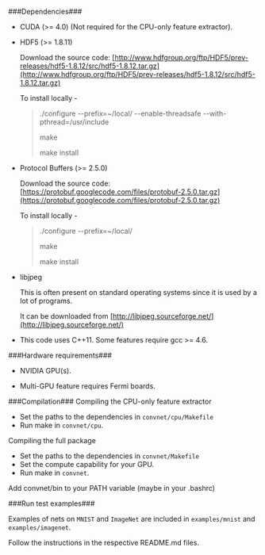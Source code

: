
###Dependencies###

- CUDA (>= 4.0) (Not required for the CPU-only feature extractor).

- HDF5 (>= 1.8.11) 
	
	Download the source code: [http://www.hdfgroup.org/ftp/HDF5/prev-releases/hdf5-1.8.12/src/hdf5-1.8.12.tar.gz](http://www.hdfgroup.org/ftp/HDF5/prev-releases/hdf5-1.8.12/src/hdf5-1.8.12.tar.gz)
  
	To install locally -


  	> ./configure --prefix=~/local/ --enable-threadsafe --with-pthread=/usr/include
  	> 
	> make	
	> 
	> make install

- Protocol Buffers (>= 2.5.0)
  
	Download the source code: 
	[https://protobuf.googlecode.com/files/protobuf-2.5.0.tar.gz](https://protobuf.googlecode.com/files/protobuf-2.5.0.tar.gz)
  
	To install locally -
  	> ./configure --prefix=~/local/
  	> 
  	> make
  	> 
  	> make install

- libjpeg
  
	This is often present on standard operating systems since it is used by a lot of programs.

  	It can be downloaded from [http://libjpeg.sourceforge.net/](http://libjpeg.sourceforge.net/)

- This code uses C++11. Some features require gcc >= 4.6.


###Hardware requirements###

- NVIDIA GPU(s).

- Multi-GPU feature requires Fermi boards.


###Compilation###
Compiling the CPU-only feature extractor

- Set the paths to the dependencies in `convnet/cpu/Makefile`
- Run make in `convnet/cpu`.

Compiling the full package

- Set the paths to the dependencies in `convnet/Makefile`
- Set the compute capability for your GPU.
- Run make in `convnet`.

Add convnet/bin to your PATH variable (maybe in your .bashrc)


###Run test examples###

Examples of nets on `MNIST` and `ImageNet` are included in 
`examples/mnist` and `examples/imagenet`.

Follow the instructions in the respective README.md files.
